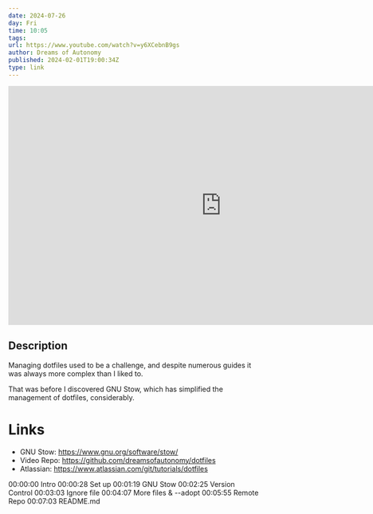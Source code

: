 ```yaml
---
date: 2024-07-26
day: Fri
time: 10:05
tags:
url: https://www.youtube.com/watch?v=y6XCebnB9gs
author: Dreams of Autonomy
published: 2024-02-01T19:00:34Z
type: link
---
```


<iframe width="854" height="480" src="https://www.youtube.com/embed/y6XCebnB9gs" frameborder="0" allowfullscreen></iframe>

## Description
Managing dotfiles used to be a challenge, and despite numerous guides it was always more complex than I liked to.

That was before I discovered GNU Stow, which has simplified the management of dotfiles, considerably.

# Links
- GNU Stow: https://www.gnu.org/software/stow/
- Video Repo: https://github.com/dreamsofautonomy/dotfiles
- Atlassian: https://www.atlassian.com/git/tutorials/dotfiles

00:00:00 Intro
00:00:28 Set up
00:01:19 GNU Stow
00:02:25 Version Control
00:03:03 Ignore file
00:04:07 More files & --adopt
00:05:55 Remote Repo
00:07:03 README.md